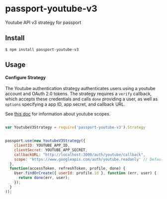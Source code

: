 passport-youtube-v3
===================

Youtube API v3 strategy for passport

## Install

    $ npm install passport-youtube-v3

## Usage

#### Configure Strategy

The Youtube authentication strategy authenticates users using a youtube
account and OAuth 2.0 tokens.  The strategy requires a `verify` callback, which
accepts these credentials and calls `done` providing a user, as well as
`options` specifying a app ID, app secret, and callback URL.

See [this doc](https://developers.google.com/youtube/v3/guides/authentication) for information about youtube scopes.

```javascript

var YoutubeV3Strategy = require('passport-youtube-v3').Strategy


passport.use(new YoutubeV3Strategy({
    clientID: YOUTUBE_APP_ID,
    clientSecret: YOUTUBE_APP_SECRET,
    callbackURL: "http://localhost:3000/auth/youtube/callback",
    scope: 'https://www.googleapis.com/auth/youtube.readonly' // Default separator is ,
  },
  function(accessToken, refreshToken, profile, done) {
    User.findOrCreate({ userId: profile.id }, function (err, user) {
      return done(err, user);
    });
  }
));
```
